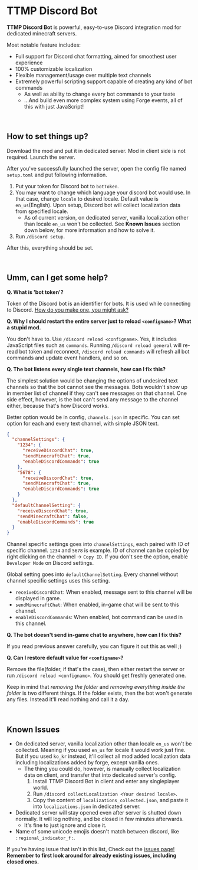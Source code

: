 TTMP Discord Bot
=

**TTMP Discord Bot** is powerful, easy-to-use Discord integration mod for dedicated minecraft servers.

Most notable feature includes:

* Full support for Discord chat formatting, aimed for smoothest user experience
* 100% customizable localization
* Flexible management/usage over multiple text channels
* Extremely powerful scripting support capable of creating any kind of bot commands
  * As well as ability to change every bot commands to your taste
  * ...And build even more complex system using Forge events, all of this with just JavaScript!

<br>

How to set things up?
-
Download the mod and put it in dedicated server. Mod in client side is not required. Launch the server.

After you've successfully launched the server, open the config file named `setup.toml` and put following information.
1. Put your token for Discord bot to `botToken`.
2. You may want to change which language your discord bot would use. In that case, change `locale` to desired locale. Default value is `en_us`(English). Upon setup, Discord bot will collect localization data from specified locale.
   * As of current version, on dedicated server, vanilla localization other than locale `en_us` won't be collected. See **Known Issues** section down below, for more information and how to solve it.
3. Run `/discord setup`.

After this, everything should be set. 

<br>

Umm, can I get some help?
-
**Q. What is 'bot token'?**

Token of the Discord bot is an identifier for bots. It is used while connecting to Discord. [How do you make one, you might ask?](https://github.com/reactiflux/discord-irc/wiki/Creating-a-discord-bot-&-getting-a-token)

**Q. Why I should restart the entire server just to reload `<configname>`? What a stupid mod.**

You don't have to. Use `/discord reload <configname>`. Yes, it includes JavaScript files such as `commands`. Running `/discord reload general` will re-read bot token and reconnect, `/discord reload commands` will refresh all bot commands and update event handlers, and so on.

**Q. The bot listens every single text channels, how can I fix this?**

The simplest solution would be changing the options of undesired text channels so that the bot cannot see the messages. Bots wouldn't show up in member list of channel if they can't see messages on that channel. One side effect, however, is the bot can't send any message to the channel either, because that's how Discord works.

Better option would be in config, `channels.json` in specific. You can set option for each and every text channel, with simple JSON text.

```json
{
  "channelSettings": {
    "1234": {
      "receiveDiscordChat": true,
      "sendMinecraftChat": true,
      "enableDiscordCommands": true
    },
    "5678": {
      "receiveDiscordChat": true,
      "sendMinecraftChat": true,
      "enableDiscordCommands": true
    }
  },
  "defaultChannelSetting": {
    "receiveDiscordChat": true,
    "sendMinecraftChat": false,
    "enableDiscordCommands": true
  }
}
```
Channel specific settings goes into `channelSettings`, each paired with ID of specific channel. `1234` and `5678` is example. ID of channel can be copied by right clicking on the channel -> `Copy ID`. If you don't see the option, enable `Developer Mode` on Discord settings.

Global setting goes into `defaultChannelSetting`. Every channel without channel specific settings uses this setting.

* `receiveDiscordChat`: When enabled, message sent to this channel will be displayed in game.
* `sendMinecraftChat`: When enabled, in-game chat will be sent to this channel.
* `enableDiscordCommands`: When enabled, bot command can be used in this channel.

**Q. The bot doesn't send in-game chat to anywhere, how can I fix this?**

If you read previous answer carefully, you can figure it out this as well ;)

**Q. Can I restore default value for `<configname>`?**

Remove the file(folder, if that's the case), then either restart the server or run `/discord reload <configname>`. You should get freshly generated one.

Keep in mind that *removing the folder* and *removing everything inside the folder* is two different things. If the folder exists, then the bot won't generate any files. Instead it'll read nothing and call it a day.

<br>

Known Issues
-
* On dedicated server, vanilla localization other than locale `en_us` won't be collected. Meaning if you used `en_us` for locale it would work just fine. But if you used `ko_kr` instead, it'll collect all mod added localization data including localizations added by forge, except vanilla ones.
  * The thing you could do, however, is manually collect localization data on client, and transfer that into dedicated server's config.
    1. Install TTMP Discord Bot in client and enter any singleplayer world.
    2. Run `/discord collectLocalization <Your desired locale>`.
    3. Copy the content of `localizations_collected.json`, and paste it into `localizations.json` in dedicated server.
* Dedicated server will stay opened even after server is shutted down normally. It will log nothing, and be closed in few minutes afterwards.
  * It's fine to just ignore and close it.
* Name of some unicode emojis doesn't match between discord, like `:regional_indicator_f:`.

If you're having issue that isn't in this list, Check out the [issues page!](https://github.com/TTMP-Modding-Team/DiscordBot/issues) **Remember to first look around for already existing issues, including closed ones.**